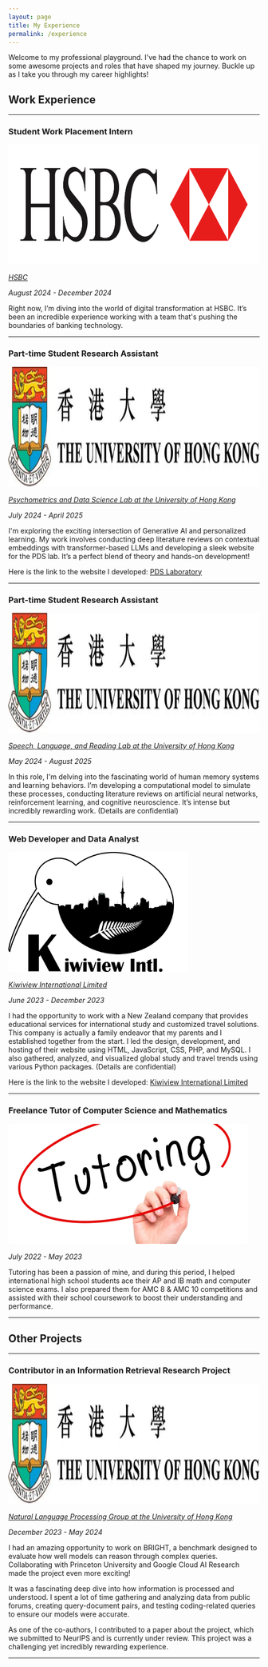 ```yaml
---
layout: page
title: My Experience
permalink: /experience
---
```


<style>
div.scroll-container {
  background-color: #f7f7f7;
  overflow-x: auto; /* Enable horizontal scrolling */
  overflow-y: hidden; /* Disable vertical scrolling */
  white-space: nowrap;
  padding: 10px;
  height: 35vh; /* Set the height to 35% of the viewport height */
  display: flex;
  align-items: center; /* Center align images vertically */
}

div.scroll-container img,
div.scroll-container video {
  padding: 10px;
  height: calc(35vh - 20px); /* Adjust the height to fit within the container, considering padding */
  object-fit: contain; /* Ensure the images fit within the container */
}
</style>

Welcome to my professional playground. I've had the chance to work on some awesome projects and roles that have shaped my journey. Buckle up as I take you through my career highlights!

## Work Experience

---

### Student Work Placement Intern

<img src="/assets/img/hsbc.png" style="height:6vh;">

*[HSBC](https://www.hsbc.com.hk/)*

*August 2024 - December 2024*

Right now, I’m diving into the world of digital transformation at HSBC. It’s been an incredible experience working with a team that's pushing the boundaries of banking technology.

---

### Part-time Student Research Assistant

<img src="/assets/img/hku.jpeg" style="height:6vh;">

*[Psychometrics and Data Science Lab at the University of Hong Kong](https://psym-ds.github.io/)*

*July 2024 - April 2025*

I'm exploring the exciting intersection of Generative AI and personalized learning. My work involves conducting deep literature reviews on contextual embeddings with transformer-based LLMs and developing a sleek website for the PDS lab. It’s a perfect blend of theory and hands-on development!

Here is the link to the website I developed: [PDS Laboratory](https://psym-ds.github.io/)

---

### Part-time Student Research Assistant

<img src="/assets/img/hku.jpeg" style="height:6vh;">

*[Speech, Language, and Reading Lab at the University of Hong Kong](https://slrlab.edu.hku.hk/)*

*May 2024 - August 2025*

In this role, I'm delving into the fascinating world of human memory systems and learning behaviors. I’m developing a computational model to simulate these processes, conducting literature reviews on artificial neural networks, reinforcement learning, and cognitive neuroscience. It’s intense but incredibly rewarding work. (Details are confidential)

---

### Web Developer and Data Analyst

<img src="/assets/img/kiwiview.png" style="height:6vh;">

*[Kiwiview International Limited](https://www.kiwiviewintl.co.nz/uk-en/index.php)*

*June 2023 - December 2023*

I had the opportunity to work with a New Zealand company that provides educational services for international study and customized travel solutions. This company is actually a family endeavor that my parents and I established together from the start. I led the design, development, and hosting of their website using HTML, JavaScript, CSS, PHP, and MySQL. I also gathered, analyzed, and visualized global study and travel trends using various Python packages. (Details are confidential)

Here is the link to the website I developed: [Kiwiview International Limited](https://www.kiwiviewintl.co.nz/uk-en/index.php)

---

### Freelance Tutor of Computer Science and Mathematics

<img src="/assets/img/tutoring.webp" style="height:6vh;">

*July 2022 - May 2023*

Tutoring has been a passion of mine, and during this period, I helped international high school students ace their AP and IB math and computer science exams. I also prepared them for AMC 8 & AMC 10 competitions and assisted with their school coursework to boost their understanding and performance.

---

## Other Projects

---

### Contributor in an Information Retrieval Research Project

<img src="/assets/img/hku.jpeg" style="height:6vh;">

*[Natural Language Processing Group at the University of Hong Kong](https://hkunlp.github.io/)*

*December 2023 - May 2024*

I had an amazing opportunity to work on BRIGHT, a benchmark designed to evaluate how well models can reason through complex queries. Collaborating with Princeton University and Google Cloud AI Research made the project even more exciting!

It was a fascinating deep dive into how information is processed and understood. I spent a lot of time gathering and analyzing data from public forums, creating query-document pairs, and testing coding-related queries to ensure our models were accurate.

As one of the co-authors, I contributed to a paper about the project, which we submitted to NeurIPS and is currently under review. This project was a challenging yet incredibly rewarding experience.

---